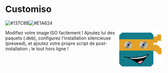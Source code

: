 # Customiso
![#137C8B](https://placehold.co/200x6/137c8b/137c8b.png)![#E1A624](https://placehold.co/100x6/e1a624/e1a624.png)


<img src="src/assets/img/logo_customiso.png"  width="30%" align="right">
Modifiez votre image ISO facilement ! Ajoutez lui des paquets (.deb), configurez l'installation silencieuse (preseed), et ajoutez votre propre script de post-installation ; le tout hors ligne !


